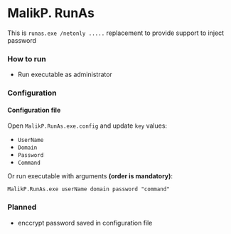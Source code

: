 # MalikP. RunAs

This is `runas.exe /netonly .....` replacement to provide support to inject password

### How to run
- Run executable as administrator

### Configuration

#### Configuration file
Open `MalikP.RunAs.exe.config` and update `key` values:
- `UserName`
- `Domain`
- `Password`
- `Command`

Or run executable with arguments **(order is mandatory)**:

```
MalikP.RunAs.exe userName domain password "command"
```

### Planned

- enccrypt password saved in configuration file